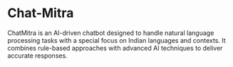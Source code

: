 # Chat-Mitra
ChatMitra is an AI-driven chatbot designed to handle natural language processing tasks with a special focus on Indian languages and contexts. It combines rule-based approaches with advanced AI techniques to deliver accurate  responses.
